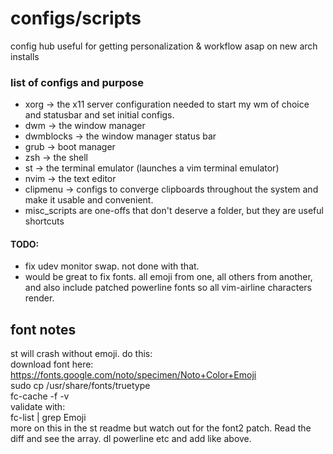 # configs/scripts
config hub useful for getting personalization & workflow asap on new arch installs

### list of configs and purpose
* xorg -> the x11 server configuration needed to start my wm of choice and statusbar and set initial configs.   
* dwm -> the window manager  
* dwmblocks -> the window manager status bar  
* grub -> boot manager  
* zsh -> the shell  
* st -> the terminal emulator (launches a vim terminal emulator)
* nvim -> the text editor  
* clipmenu -> configs to converge clipboards throughout the system and make it usable and convenient.  
* misc_scripts are one-offs that don't deserve a folder, but they are useful shortcuts  

#### TODO:  
* fix udev monitor swap. not done with that.  
* would be great to fix fonts. all emoji from one, all others from another, and also include patched powerline fonts so all vim-airline characters render. 

## font notes
st will crash without emoji. do this:  
download font here:  
https://fonts.google.com/noto/specimen/Noto+Color+Emoji  
sudo cp /usr/share/fonts/truetype  
fc-cache -f -v  
validate with:  
fc-list | grep Emoji  
more on this in the st readme but watch out for the font2 patch. 
Read the diff and see the array. dl powerline etc and add like above.  
